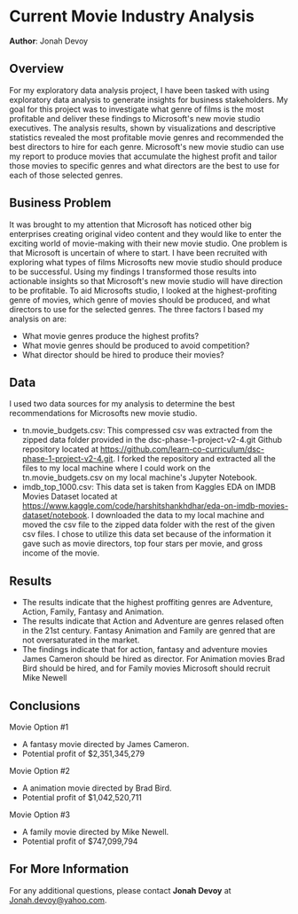 

# Current Movie Industry Analysis

**Author**: Jonah Devoy

## Overview

For my exploratory data analysis project, I have been tasked with using exploratory data analysis to generate insights for business stakeholders. My goal for this project was to investigate what genre of films is the most profitable and deliver these findings to Microsoft's new movie studio executives. The analysis results, shown by visualizations and descriptive statistics revealed the most profitable movie genres and recommended the best directors to hire for each genre. Microsoft's new movie studio can use my report to produce movies that accumulate the highest profit and tailor those movies to specific genres and what directors are the best to use for each of those selected genres.

## Business Problem

It was brought to my attention that Microsoft has noticed other big enterprises creating original video content and they would like to enter the exciting world of movie-making with their new movie studio. One problem is that Microsoft is uncertain of where to start. I have been recruited with exploring what types of films Microsofts new movie studio should produce to be successful. Using my findings I transformed those results into actionable insights so that Microsoft's new movie studio will have direction to be profitable. To aid Microsofts studio, I looked at the highest-profiting genre of movies, which genre of movies should be produced, and what directors to use for the selected genres. The three factors I based my analysis on are:
* What movie genres produce the highest profits?
* What movie genres should be produced to avoid competition?
* What director should be hired to produce their movies?


## Data

I used two data sources for my analysis to determine the best recommendations for Microsofts new movie studio.
* tn.movie_budgets.csv: This compressed csv was extracted from the zipped data folder provided in the dsc-phase-1-project-v2-4.git Github repository located at https://github.com/learn-co-curriculum/dsc-phase-1-project-v2-4.git. I forked the repository and extracted all the files to my local machine where I could work on the tn.movie_budgets.csv on my local machine's Jupyter Notebook.
* imdb_top_1000.csv: This data set is taken from Kaggles EDA on IMDB Movies Dataset located at https://www.kaggle.com/code/harshitshankhdhar/eda-on-imdb-movies-dataset/notebook. I downloaded the data to my local machine and moved the csv file to the zipped data folder with the rest of the given csv files. I chose to utilize this data set because of the information it gave such as movie directors, top four stars per movie, and gross income of the movie.


## Results

* The results indicate that the highest proffiting genres are Adventure, Action, Family, Fantasy and Animation.
* The results indicate that Action and Adventure are genres relased often in the 21st century. Fantasy
Animation and Family are genred that are not oversaturated in the market.
* The findings indicate that for action, fantasy and adventure movies James Cameron should be hired as director. For Animation movies Brad Bird should be hired, and for Family movies Microsoft should recruit Mike Newell



## Conclusions

Movie Option #1
* A fantasy movie directed by James Cameron.
* Potential profit of $2,351,345,279

Movie Option #2
* A animation movie directed by Brad Bird.
* Potential profit of $1,042,520,711

Movie Option #3
* A family movie directed by Mike Newell.
* Potential profit of $747,099,794
## For More Information


For any additional questions, please contact **Jonah Devoy** at Jonah.devoy@yahoo.com.
